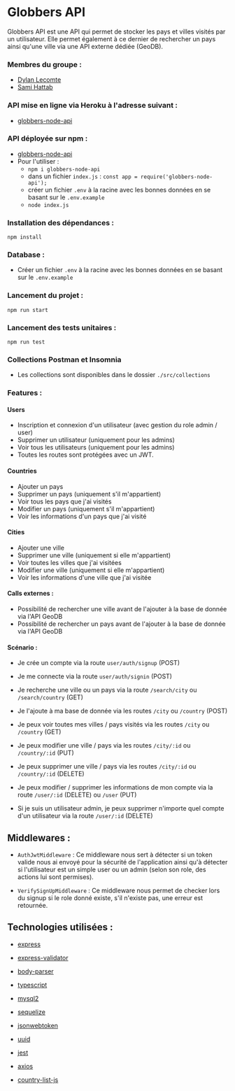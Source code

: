 # Globbers API

Globbers API est une API qui permet de stocker les pays et villes visités par un utilisateur. Elle permet également à ce dernier de rechercher un pays ainsi qu'une ville via une API externe dédiée (GeoDB).

### Membres du groupe :

- [Dylan Lecomte](https://github.com/Prototype91)
- [Sami Hattab](https://github.com/Raze91)

### API mise en ligne via Heroku à l'adresse suivant :
- [globbers-node-api](https://globbers-node-api.herokuapp.com/)

### API déployée sur npm :
- [globbers-node-api](https://www.npmjs.com/package/globbers-node-api)
- Pour l'utiliser : 
    - `npm i globbers-node-api`
    - dans un fichier `index.js` : `const app = require('globbers-node-api');`
    - créer un fichier `.env` à la racine avec les bonnes données en se basant sur le `.env.example`
    - `node index.js`

### Installation des dépendances :

`npm install`

### Database :
- Créer un fichier `.env` à la racine avec les bonnes données en se basant sur le `.env.example`

### Lancement du projet :

`npm run start`

### Lancement des tests unitaires :

`npm run test`

### Collections Postman et Insomnia

- Les collections sont disponibles dans le dossier `./src/collections`

### Features :

#### Users
- Inscription et connexion d'un utilisateur (avec gestion du role admin / user)
- Supprimer un utilisateur (uniquement pour les admins)
- Voir tous les utilisateurs (uniquement pour les admins)
- Toutes les routes sont protégées avec un JWT.

#### Countries
- Ajouter un pays
- Supprimer un pays (uniquement s'il m'appartient)
- Voir tous les pays que j'ai visités
- Modifier un pays (uniquement s'il m'appartient)
- Voir les informations d'un pays que j'ai visité

#### Cities
- Ajouter une ville
- Supprimer une ville (uniquement si elle m'appartient)
- Voir toutes les villes que j'ai visitées
- Modifier une ville (uniquement si elle m'appartient)
- Voir les informations d'une ville que j'ai visitée

#### Calls externes :
- Possibilité de rechercher une ville avant de l'ajouter à la base de donnée via l'API GeoDB
- Possibilité de rechercher un pays avant de l'ajouter à la base de donnée via l'API GeoDB


#### Scénario :

- Je crée un compte via la route `user/auth/signup` (POST)
- Je me connecte via la route `user/auth/signin` (POST)

- Je recherche une ville ou un pays via la route `/search/city` ou `/search/country` (GET)
- Je l'ajoute à ma base de donnée via les routes `/city` ou `/country` (POST)
- Je peux voir toutes mes villes / pays visités via les routes `/city` ou `/country` (GET)
- Je peux modifier une ville / pays via les routes `/city/:id` ou `/country/:id` (PUT)
- Je peux supprimer une ville / pays via les routes `/city/:id` ou `/country/:id` (DELETE)

- Je peux modifier / supprimer les informations de mon compte via la route `/user/:id` (DELETE) ou `/user` (PUT)
- Si je suis un utilisateur admin, je peux supprimer n'importe quel compte d'un utilisateur via la route `/user/:id` (DELETE)


## Middlewares :

- `AuthJwtMiddleware` : Ce middleware nous sert à détecter si un token valide nous ai envoyé pour la sécurité de l'application ainsi qu'à détecter si l'utilisateur est un simple user ou un admin (selon son role, des actions lui sont permises).

- `VerifySignUpMiddleware` : Ce middleware nous permet de checker lors du signup si le role donné existe, s'il n'existe pas, une erreur est retournée.

## Technologies utilisées :

- [express](https://www.npmjs.com/package/express)
- [express-validator](https://www.npmjs.com/package/express-validator)
- [body-parser](https://www.npmjs.com/package/body-parser)

- [typescript](https://www.npmjs.com/package/typescript)
- [mysql2](https://www.npmjs.com/package/mysql2)
- [sequelize](https://www.npmjs.com/package/sequelize)
- [jsonwebtoken](https://www.npmjs.com/package/jsonwebtoken)
- [uuid](https://www.npmjs.com/package/uuid)

- [jest](https://www.npmjs.com/package/jest)

- [axios](https://www.npmjs.com/package/axios)
- [country-list-js](https://www.npmjs.com/package/country-list-js)
